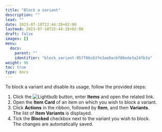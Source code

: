 ```yaml
---
title: "Block a variant"
description: ""
lead: ""
date: 2023-07-10T22:44:28+02:00
lastmod: 2023-07-10T22:44:28+02:00
draft: false
images: []
menu:
  docs:
    parent: ""
    identifier: "block_variant-957f86c63fe3ae0acbf86ede3a24fb3a"
weight: 96
toc: true
type: docs
---
```


To block a variant and disable its usage, follow the provided steps: 

1. Click the ![Lightbulb](Lightbulb_icon.PNG) button, enter **Items** and open the related link.   
2. Open the **Item Card** of an item on which you wish to block a variant.
3. Click **Actions** in the ribbon, followed by **Item**, and then **Variants**.   
   The list of **Item Variants** is displayed.
4. Tick the **Blocked** checkbox next to the variant you wish to block.     
   The changes are automatically saved. 